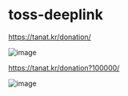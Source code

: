 # toss-deeplink

https://tanat.kr/donation/

![image](https://github.com/user-attachments/assets/8f5a669b-2a0e-4ee1-8742-b612ec54da8f)

https://tanat.kr/donation?100000/

![image](https://github.com/user-attachments/assets/b706f63a-60d3-4da9-9013-dc68c71e47cc)
